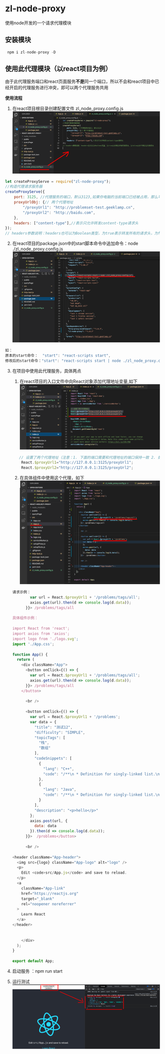 # zl-node-proxy
使用node开发的一个请求代理模块

## 安装模块
```js
 npm i zl-node-proxy -D
```

## 使用此代理模块（以react项目为例）

由于此代理服务端口和react页面服务**不是**同一个端口，所以不会和react项目中已经开启的代理服务进行冲突，即可以两个代理服务共用

**使用流程**
1. 在react项目根目录创建配置文件 zl_node_proxy.config.js
 ![bb](/assets/bb.png)
```js
let createProxyServe = require("zl-node-proxy");
//构造代理请求服务器
createProxyServe({
    port: 3125, //代理服务的端口，默认3123,如果你电脑的当前端口已经被占用，那么可以手动更换电脑端口
    proxyUrlObj: {// 两个代理地址
        "/proxyUrl1": "http://problemset-test.geeklamp.cn",
        "/proxyUrl2": "http://baidu.com",
    },
    headers: ["content-type"],//表示只允许转发content-type请求头
});
// headers参数说明：headers也可以为Boolean类型，为true表示转发所有的请求头，为false表示不转发任何请求头

```

2. 在react项目的package.json中的start脚本命令中追加命令：node ./zl_node_proxy.config.js
   ![cc](/assets/cc.png)
```js
如：
原本的start命令：  "start": "react-scripts start",
修改后的start命令："start": "react-scripts start | node ./zl_node_proxy.config.js",
```
3. 在项目中使用此代理服务，具体两点
     1. 在react项目的入口文件中向React对象添加代理地址变量,如下
      ![dd](/assets/dd.png)
      ```js
         // 设置了两个代理地址（注意：1. 下面的端口需要和代理地址的端口保持一致 2. 如果你想让局域网的其他电脑访问你的页面，请把下面的127.0.0.1换成你电脑在的真正IP地址）
          React.$proxyUrl1="http://127.0.0.1:3125/proxyUrl1";
          React.$proxyUrl2="http://127.0.0.1:3125/proxyUrl2";
      ```
      2. 在具体组件中使用这个代理，如下
        ![66](/assets/66.png)
      ```js
      请求示例：
              var url = React.$proxyUrl1 + '/problems/tags/all';
              axios.get(url).then(d => console.log(d.data));
            }}> /problems/tags/all 

      具体组件示例：

      import React from 'react';
      import axios from 'axios';
      import logo from './logo.svg';
      import './App.css';
      
      function App() {
        return (
          <div className="App">
            <button onClick={() => {
              var url = React.$proxyUrl1 + '/problems/tags/all';
              axios.get(url).then(d => console.log(d.data));
            }}> /problems/tags/all 
          </button>
      
            <br />
      
            <button onClick={() => {
              var url = React.$proxyUrl1 + '/problems';
              var data = {
                "title": "测试12",
                "difficulty": "SIMPLE",
                "topicTags": [
                  "栈",
                  "数组"
                ],
                "codeSnippets": [
                  {
                    "lang": "C++",
                    "code": "/**\n * Definition for singly-linked list.\n * struct ListNode {\n * int val;\n * ListNode *next;\n * ListNode() : val(0), next(nullptr) {}\n * ListNode(int x) : val(x), next(nullptr) {}\n * ListNode(int x, ListNode *next) : val(x), next(next) {}\n * };\n */\nclass Solution {\npublic:\n ListNode* addTwoNumbers(ListNode* l1, ListNode* l2) {\n\n }\n};"
                  },
                  {
                    "lang": "Java",
                    "code": "/**\n * Definition for singly-linked list.\n * public class ListNode {\n * int val;\n * ListNode next;\n * ListNode() {}\n * ListNode(int val) { this.val = val; }\n * ListNode(int val, ListNode next) { this.val = val; this.next = next; }\n * }\n */\nclass Solution {\n public ListNode addTwoNumbers(ListNode l1, ListNode l2) {\n\n }\n}"
                  }
                ],
                "description": "<p>hello</p>"
              };
              axios.post(url, {
                data: data
              }).then(d => console.log(d.data));
            }}>  /problems</button>
      
            <br />

    <header className="App-header">
        <img src={logo} className="App-logo" alt="logo" />
        <p>
          Edit <code>src/App.js</code> and save to reload.
        </p>
        <a
          className="App-link"
          href="https://reactjs.org"
          target="_blank"
          rel="noopener noreferrer"
        >
          Learn React
        </a>
      </header>


          </div>
        );
      }
      
      export default App;
      
      ```

4.  启动服务 ：npm run start

5. 运行测试
   ![aa](/assets/aa.png)
   